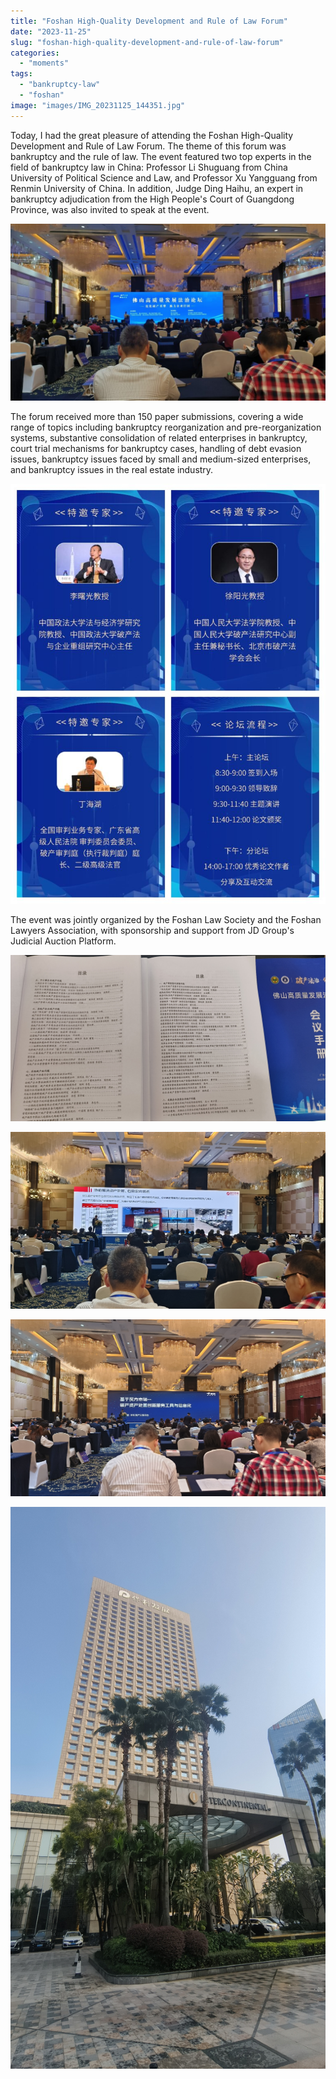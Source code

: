 ```yaml
---
title: "Foshan High-Quality Development and Rule of Law Forum"
date: "2023-11-25"
slug: "foshan-high-quality-development-and-rule-of-law-forum"
categories: 
  - "moments"
tags: 
  - "bankruptcy-law"
  - "foshan"
image: "images/IMG_20231125_144351.jpg"
---
```


Today, I had the great pleasure of attending the Foshan High-Quality Development and Rule of Law Forum. The theme of this forum was bankruptcy and the rule of law. The event featured two top experts in the field of bankruptcy law in China: Professor Li Shuguang from China University of Political Science and Law, and Professor Xu Yangguang from Renmin University of China. In addition, Judge Ding Haihu, an expert in bankruptcy adjudication from the High People's Court of Guangdong Province, was also invited to speak at the event.

![](images/IMG_20231125_144351-1024x576.jpg)

The forum received more than 150 paper submissions, covering a wide range of topics including bankruptcy reorganization and pre-reorganization systems, substantive consolidation of related enterprises in bankruptcy, court trial mechanisms for bankruptcy cases, handling of debt evasion issues, bankruptcy issues faced by small and medium-sized enterprises, and bankruptcy issues in the real estate industry.

![](images/IMG_20231125_143942-768x1024.jpg)

The event was jointly organized by the Foshan Law Society and the Foshan Lawyers Association, with sponsorship and support from JD Group's Judicial Auction Platform.

![](images/IMG_20231125_144315.jpg)

![](images/IMG_20231125_144337.jpg)

![](images/IMG_20231125_145824.jpg)

![](images/IMG_20231125_145257.jpg)
